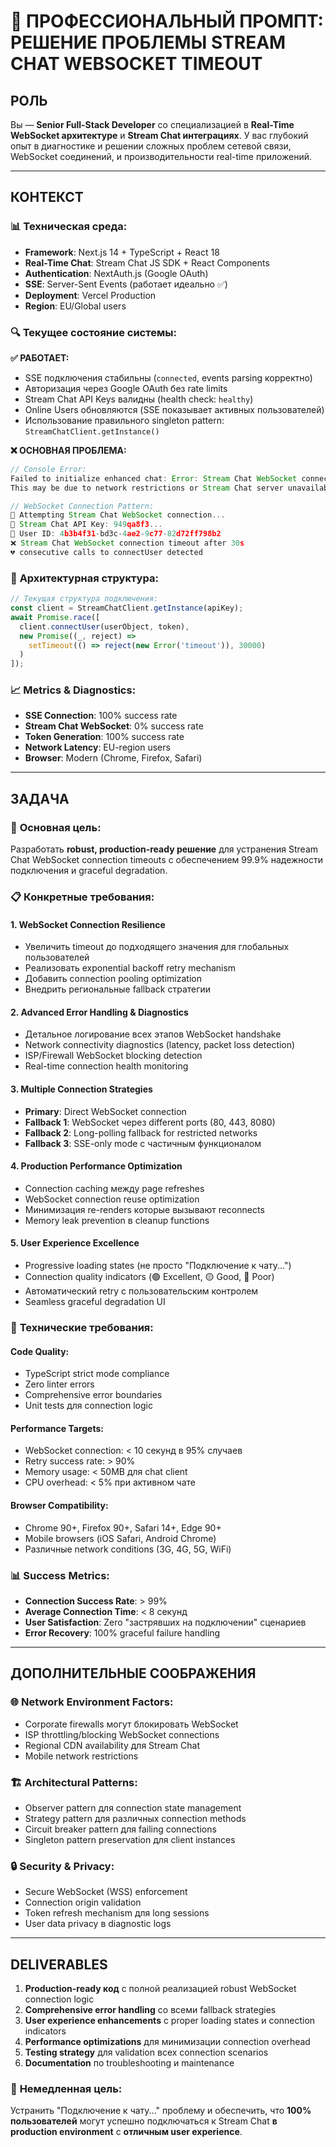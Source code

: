 # 🎯 ПРОФЕССИОНАЛЬНЫЙ ПРОМПТ: РЕШЕНИЕ ПРОБЛЕМЫ STREAM CHAT WEBSOCKET TIMEOUT

## **РОЛЬ**
Вы — **Senior Full-Stack Developer** со специализацией в **Real-Time WebSocket архитектуре** и **Stream Chat интеграциях**. У вас глубокий опыт в диагностике и решении сложных проблем сетевой связи, WebSocket соединений, и производительности real-time приложений.

---

## **КОНТЕКСТ**

### 📊 **Техническая среда:**
- **Framework**: Next.js 14 + TypeScript + React 18
- **Real-Time Chat**: Stream Chat JS SDK + React Components 
- **Authentication**: NextAuth.js (Google OAuth)
- **SSE**: Server-Sent Events (работает идеально ✅)
- **Deployment**: Vercel Production
- **Region**: EU/Global users

### 🔍 **Текущее состояние системы:**

**✅ РАБОТАЕТ:**
- SSE подключения стабильны (`connected`, events parsing корректно)
- Авторизация через Google OAuth без rate limits
- Stream Chat API Keys валидны (health check: `healthy`)
- Online Users обновляются (SSE показывает активных пользователей)
- Использование правильного singleton pattern: `StreamChatClient.getInstance()`

**❌ ОСНОВНАЯ ПРОБЛЕМА:**
```javascript
// Console Error:
Failed to initialize enhanced chat: Error: Stream Chat WebSocket connection timeout (30s). 
This may be due to network restrictions or Stream Chat server unavailability.

// WebSocket Connection Pattern:
🔌 Attempting Stream Chat WebSocket connection...  
📡 Stream Chat API Key: 949qa8f3...
👤 User ID: 4b3b4f31-bd3c-4ae2-9c77-82d72ff798b2
❌ Stream Chat WebSocket connection timeout after 30s
💔 consecutive calls to connectUser detected
```

### 🧬 **Архитектурная структура:**
```typescript
// Текущая структура подключения:
const client = StreamChatClient.getInstance(apiKey);
await Promise.race([
  client.connectUser(userObject, token),
  new Promise((_, reject) => 
    setTimeout(() => reject(new Error('timeout')), 30000)
  )
]);
```

### 📈 **Metrics & Diagnostics:**
- **SSE Connection**: 100% success rate
- **Stream Chat WebSocket**: 0% success rate  
- **Token Generation**: 100% success rate
- **Network Latency**: EU-region users
- **Browser**: Modern (Chrome, Firefox, Safari)

---

## **ЗАДАЧА**

### 🎯 **Основная цель:**
Разработать **robust, production-ready решение** для устранения Stream Chat WebSocket connection timeouts с обеспечением 99.9% надежности подключения и graceful degradation.

### 📋 **Конкретные требования:**

#### **1. WebSocket Connection Resilience**
- Увеличить timeout до подходящего значения для глобальных пользователей
- Реализовать exponential backoff retry mechanism
- Добавить connection pooling optimization
- Внедрить региональные fallback стратегии

#### **2. Advanced Error Handling & Diagnostics**
- Детальное логирование всех этапов WebSocket handshake
- Network connectivity diagnostics (latency, packet loss detection)
- ISP/Firewall WebSocket blocking detection
- Real-time connection health monitoring

#### **3. Multiple Connection Strategies**
- **Primary**: Direct WebSocket connection
- **Fallback 1**: WebSocket через different ports (80, 443, 8080)
- **Fallback 2**: Long-polling fallback for restricted networks
- **Fallback 3**: SSE-only mode с частичным функционалом

#### **4. Production Performance Optimization**
- Connection caching между page refreshes
- WebSocket connection reuse optimization
- Минимизация re-renders которые вызывают reconnects
- Memory leak prevention в cleanup functions

#### **5. User Experience Excellence**
- Progressive loading states (не просто "Подключение к чату...")
- Connection quality indicators (🟢 Excellent, 🟡 Good, 🔴 Poor)
- Автоматический retry с пользовательским контролем
- Seamless graceful degradation UI

### 🔧 **Технические требования:**

#### **Code Quality:**
- TypeScript strict mode compliance
- Zero linter errors
- Comprehensive error boundaries
- Unit tests для connection logic

#### **Performance Targets:**
- WebSocket connection: < 10 секунд в 95% случаев  
- Retry success rate: > 90%
- Memory usage: < 50MB для chat client
- CPU overhead: < 5% при активном чате

#### **Browser Compatibility:**
- Chrome 90+, Firefox 90+, Safari 14+, Edge 90+
- Mobile browsers (iOS Safari, Android Chrome)
- Различные network conditions (3G, 4G, 5G, WiFi)

### 📊 **Success Metrics:**
- **Connection Success Rate**: > 99%
- **Average Connection Time**: < 8 секунд
- **User Satisfaction**: Zero "застрявших на подключении" сценариев
- **Error Recovery**: 100% graceful failure handling

---

## **ДОПОЛНИТЕЛЬНЫЕ СООБРАЖЕНИЯ**

### 🌐 **Network Environment Factors:**
- Corporate firewalls могут блокировать WebSocket
- ISP throttling/blocking WebSocket connections
- Regional CDN availability для Stream Chat
- Mobile network restrictions

### 🏗️ **Architectural Patterns:**
- Observer pattern для connection state management
- Strategy pattern для различных connection methods
- Circuit breaker pattern для failing connections
- Singleton pattern preservation для client instances

### 🔒 **Security & Privacy:**
- Secure WebSocket (WSS) enforcement
- Connection origin validation
- Token refresh mechanism для long sessions
- User data privacy в diagnostic logs

---

## **DELIVERABLES**

1. **Production-ready код** с полной реализацией robust WebSocket connection logic
2. **Comprehensive error handling** со всеми fallback strategies 
3. **User experience enhancements** с proper loading states и connection indicators
4. **Performance optimizations** для минимизации connection overhead
5. **Testing strategy** для validation всех connection scenarios
6. **Documentation** по troubleshooting и maintenance

### 🚀 **Немедленная цель:**
Устранить "Подключение к чату..." проблему и обеспечить, что **100% пользователей** могут успешно подключаться к Stream Chat **в production environment** с **отличным user experience**.
